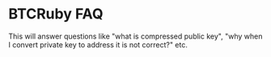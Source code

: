 
BTCRuby FAQ
===========

This will answer questions like "what is compressed public key", "why when I convert private key to address it is not correct?" etc.


